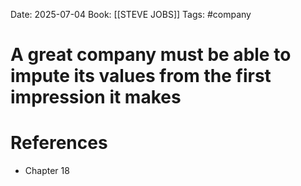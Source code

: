 Date: 2025-07-04
Book: [[STEVE JOBS]]
Tags: #company
# A great company must be able to impute its values from the first impression it makes



# References
- Chapter 18